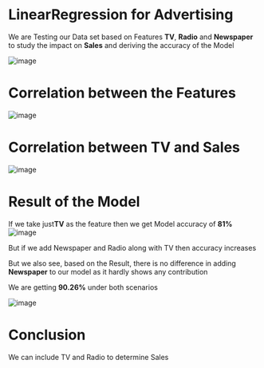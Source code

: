 # LinearRegression for Advertising


We are Testing our Data set based on Features **TV**, **Radio** and **Newspaper** to study the impact on **Sales** and deriving the accuracy of the Model </br>

![image](https://user-images.githubusercontent.com/38419795/194034568-162f001b-04ec-4b08-9639-5426e7dd59f0.png) </br>

# Correlation between the Features </br>

![image](https://user-images.githubusercontent.com/38419795/194035402-940b4c19-cc22-442f-85d2-17d01705ba59.png)


# Correlation between TV and Sales
![image](https://user-images.githubusercontent.com/38419795/194035647-93b28218-7477-478c-8eca-989ffd780840.png) </br>

# Result of the Model

If we take just**TV** as the feature then we get Model accuracy of **81%** </br>
![image](https://user-images.githubusercontent.com/38419795/194035993-54e0d25d-2b72-45e4-8bed-bc3f20a6d7e7.png) </br>

But if we add Newspaper and Radio along with TV then accuracy increases </br>

But we also see, based on the Result, there is no difference in adding **Newspaper** to our model as it hardly shows any contribution </br>

We are getting **90.26%** under both scenarios </br>


![image](https://user-images.githubusercontent.com/38419795/194034106-5f27ce86-66cd-4abf-9537-47f50d065f40.png)

# Conclusion
We can include TV and Radio to determine Sales</br>
